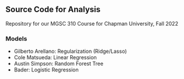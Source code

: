 ## Source Code for Analysis
Repository for our MGSC 310 Course for Chapman University, Fall 2022

### Models
- Gilberto Arellano: Regularization (Ridge/Lasso)
- Cole Matsueda: Linear Regression
- Austin Simpson: Random Forest Tree
- Bader: Logistic Regression

